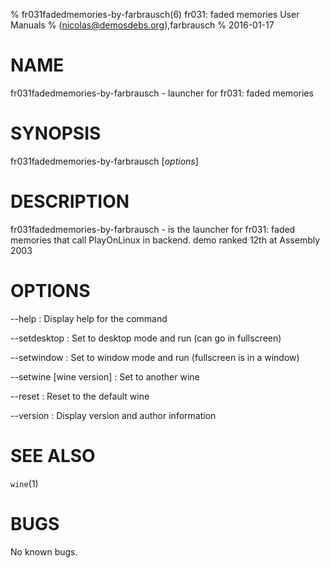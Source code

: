 % fr031fadedmemories-by-farbrausch(6) fr031: faded memories User Manuals
%  (nicolas@demosdebs.org),farbrausch
% 2016-01-17

# NAME
fr031fadedmemories-by-farbrausch - launcher for fr031: faded memories

# SYNOPSIS
fr031fadedmemories-by-farbrausch [*options*]

# DESCRIPTION
fr031fadedmemories-by-farbrausch - is the launcher for fr031: faded memories that call PlayOnLinux in backend.
demo ranked 12th at Assembly 2003

# OPTIONS
\--help
:   Display help for the command

\--setdesktop
:   Set to desktop mode and run (can go in fullscreen)

\--setwindow
:   Set to window mode and run (fullscreen is in a window)

\--setwine [wine version]
:   Set to another wine

\--reset
:   Reset to the default wine

\--version
:   Display version and author information

# SEE ALSO
`wine`(1)

# BUGS
No known bugs.

